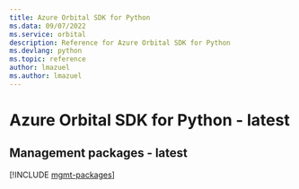 ```yaml
---
title: Azure Orbital SDK for Python
ms.data: 09/07/2022
ms.service: orbital
description: Reference for Azure Orbital SDK for Python
ms.devlang: python
ms.topic: reference
author: lmazuel
ms.author: lmazuel
---
```

# Azure Orbital SDK for Python - latest

## Management packages - latest
[!INCLUDE [mgmt-packages](orbital-mgmt-index.md)]